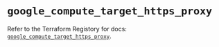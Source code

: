 # `google_compute_target_https_proxy`

Refer to the Terraform Registory for docs: [`google_compute_target_https_proxy`](https://www.terraform.io/docs/providers/google/r/compute_target_https_proxy).
